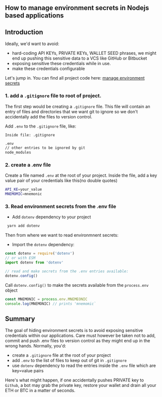 ## How to manage environment secrets in Nodejs based applications


## Introduction

Ideally, we'd want to avoid:
- hard-coding API KEYs, PRIVATE KEYs, WALLET SEED phrases, we might end up pushing this sensitive data to a VCS like GitHub or Bitbucket
- exposing sensitive these credentials while in use.
- make these credentials configurable

Let's jump in.
You can find all project code here: [manage environment secrets](https://github.com/naftalimurgor/environment-secrets)
### 1. add a `.gitignore` file to root of project.

The first step would be creating a `.gitignore` file. This file will contain an entry of files and directories that we want git to ignore so we don't accidentally add the files to version control.

Add `.env` to the `.gitignore` file, like:

`Inside file: .gitignore`

```bash
.env
// other entries to be ignored by git
node_modules
```
### 2. create a .env file 

Create a file named `.env` at the root of your project.
Inside the file, add a key value pair of your credentials like this(no double quotes)

```bash
API_KE=your_value
MNEMOMIC=mnemonic
```

### 3. Read environment secrets from the .env file
- Add `dotenv` dependency to your project

```bash
 yarn add dotenv
 ```

Then from where we want to read environmnent secrets:
- Import the `dotenv` dependency:
```typescript
const dotenv = require('dotenv')
// or with ESM
import dotenv from 'dotenv'

// read and make secrets from the .env entries available:
dotenv.config()
```
Call `dotenv.config()` to make the secrets available from the `process.env` object

```typescript
const MNEMONIC = process.env.MNEMEONIC
console.log(MNEMONIC) // prints 'mnemomic`
 ```

## Summary
The goal of hiding environment secrets is to avoid exposing sensitive credentials within our applications. Care must however be taken not to add, commit and push .env files to version control as they might end up in the wrong hands.
Normally, you'd:

- create a `.gitignore` file at the root of your project
- add `.env` to the list of files to keep out of git in `.gitignore`
- use `dotenv` dependency  to read the entries inside the  `.env` file which are key=value pairs

Here's what might happen, if one accidentally pushes PRIVATE key to `Github`, a bot may grab the private key, restore your wallet and drain all your ETH or BTC in a matter of seconds. 
